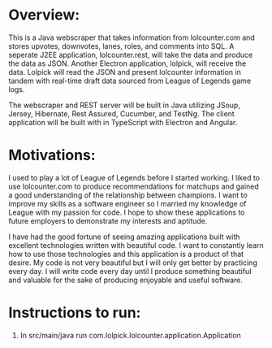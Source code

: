 Overview:
===============
This is a Java webscraper that takes information from lolcounter.com and stores upvotes, downvotes, lanes, roles, and comments into SQL.  A seperate J2EE application, lolcounter.rest, will take the data and produce the data as JSON.  Another Electron application, lolpick, will receive the data.  Lolpick will read the JSON and present lolcounter information in tandem with real-time draft data sourced from League of Legends game logs.  

The webscraper and REST server will be built in Java utilizing JSoup, Jersey, Hibernate, Rest Assured, Cucumber, and TestNg.  The client application will be built with in TypeScript with Electron and Angular.

Motivations:
===============
I used to play a lot of League of Legends before I started working.  I liked to use lolcounter.com to produce recommendations for matchups and gained a good understanding of the relationship between champions.  I want to improve my skills as a software engineer so I married my knowledge of League with my passion for code.  I hope to show these applications to future employers to demonstrate my interests and aptitude.  

I have had the good fortune of seeing amazing applications built with excellent technologies written with beautiful code.  I want to constantly learn how to use those technologies and this application is a product of that desire.  My code is not very beautiful but I will only get better by practicing every day.  I will write code every day until I produce something beautiful and valuable for the sake of producing enjoyable and useful software.


Instructions to run:
===============
1.  In src/main/java run com.lolpick.lolcounter.application.Application

